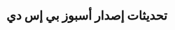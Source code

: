 ---
title: تحديثات إصدار أسبوز بي إس دي
type: docs
weight: 50
url: /ar/net/adapters/release-notes/
---
